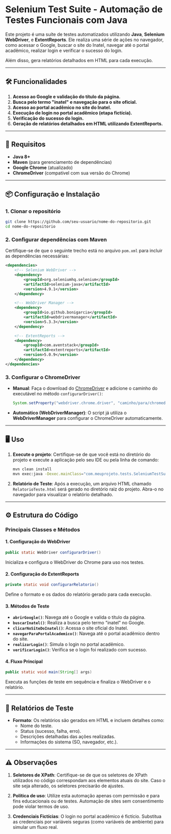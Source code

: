# Selenium Test Suite - Automação de Testes Funcionais com Java

Este projeto é uma suíte de testes automatizados utilizando **Java**, **Selenium WebDriver**, e **ExtentReports**. Ele realiza uma série de ações no navegador, como acessar o Google, buscar o site do Inatel, navegar até o portal acadêmico, realizar login e verificar o sucesso do login. 

Além disso, gera relatórios detalhados em HTML para cada execução.

---

## 🛠️ Funcionalidades

1. **Acesso ao Google e validação do título da página.**
2. **Busca pelo termo "inatel" e navegação para o site oficial.**
3. **Acesso ao portal acadêmico no site do Inatel.**
4. **Execução de login no portal acadêmico (etapa fictícia).**
5. **Verificação do sucesso do login.**
6. **Geração de relatórios detalhados em HTML utilizando ExtentReports.**

---

## 🚀 Requisitos

- **Java 8+**
- **Maven** (para gerenciamento de dependências)
- **Google Chrome** (atualizado)
- **ChromeDriver** (compatível com sua versão do Chrome)

---

## 📦 Configuração e Instalação

### 1. Clonar o repositório

```bash
git clone https://github.com/seu-usuario/nome-do-repositorio.git
cd nome-do-repositorio
```

### 2. Configurar dependências com Maven

Certifique-se de que o seguinte trecho está no arquivo `pom.xml` para incluir as dependências necessárias:

```xml
<dependencies>
    <!-- Selenium WebDriver -->
    <dependency>
        <groupId>org.seleniumhq.selenium</groupId>
        <artifactId>selenium-java</artifactId>
        <version>4.9.1</version>
    </dependency>

    <!-- WebDriver Manager -->
    <dependency>
        <groupId>io.github.bonigarcia</groupId>
        <artifactId>webdrivermanager</artifactId>
        <version>5.3.3</version>
    </dependency>

    <!-- ExtentReports -->
    <dependency>
        <groupId>com.aventstack</groupId>
        <artifactId>extentreports</artifactId>
        <version>5.0.9</version>
    </dependency>
</dependencies>
```

### 3. Configurar o ChromeDriver

- **Manual**: Faça o download do [ChromeDriver](https://googlechromelabs.github.io/chrome-for-testing/) e adicione o caminho do executável no método `configurarDriver()`:
    ```java
    System.setProperty("webdriver.chrome.driver", "caminho/para/chromedriver.exe");
    ```

- **Automático (WebDriverManager)**: O script já utiliza o **WebDriverManager** para configurar o ChromeDriver automaticamente.

---

## 🖥️ Uso

1. **Execute o projeto**:
    Certifique-se de que você está no diretório do projeto e execute a aplicação pelo seu IDE ou pela linha de comando:
    ```bash
    mvn clean install
    mvn exec:java -Dexec.mainClass="com.meuprojeto.tests.SeleniumTestSuite"
    ```

2. **Relatório de Teste**:
    Após a execução, um arquivo HTML chamado `RelatorioTeste.html` será gerado no diretório raiz do projeto. Abra-o no navegador para visualizar o relatório detalhado.

---

## ⚙️ Estrutura do Código

### Principais Classes e Métodos

#### 1. Configuração do WebDriver
```java
public static WebDriver configurarDriver()
```
Inicializa e configura o WebDriver do Chrome para uso nos testes.

#### 2. Configuração do ExtentReports
```java
private static void configurarRelatorio()
```
Define o formato e os dados do relatório gerado para cada execução.

#### 3. Métodos de Teste
- **`abrirGoogle()`**: Navega até o Google e valida o título da página.
- **`buscarInatel()`**: Realiza a busca pelo termo "inatel" no Google.
- **`clicarNoSiteDoInatel()`**: Acessa o site oficial do Inatel.
- **`navegarParaPortalAcademico()`**: Navega até o portal acadêmico dentro do site.
- **`realizarLogin()`**: Simula o login no portal acadêmico.
- **`verificarLogin()`**: Verifica se o login foi realizado com sucesso.

#### 4. Fluxo Principal
```java
public static void main(String[] args)
```
Executa as funções de teste em sequência e finaliza o WebDriver e o relatório.

---

## 📜 Relatórios de Teste

- **Formato**: Os relatórios são gerados em HTML e incluem detalhes como:
    - Nome do teste.
    - Status (sucesso, falha, erro).
    - Descrições detalhadas das ações realizadas.
    - Informações do sistema (SO, navegador, etc.).
---

## ⚠️ Observações

1. **Seletores de XPath**:
   Certifique-se de que os seletores de XPath utilizados no código correspondam aos elementos atuais do site. Caso o site seja alterado, os seletores precisarão de ajustes.

2. **Política de uso**:
   Utilize esta automação apenas com permissão e para fins educacionais ou de testes. Automação de sites sem consentimento pode violar termos de uso.

3. **Credenciais Fictícias**:
   O login no portal acadêmico é fictício. Substitua as credenciais por variáveis seguras (como variáveis de ambiente) para simular um fluxo real.

